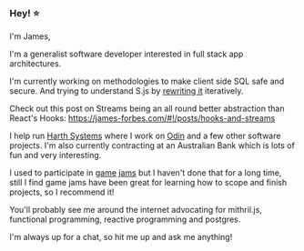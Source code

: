 ### Hey! ⭐

I'm James,

I'm a generalist software developer interested in full stack app architectures.

I'm currently working on methodologies to make client side SQL safe and secure.  And trying to understand S.js by [rewriting it](https://github.com/JAForbes/S) iteratively.

Check out this post on Streams being an all round better abstraction than React's Hooks: https://james-forbes.com/#!/posts/hooks-and-streams

I help run [Harth Systems](https://harth.io/) where I work on [Odin](https://harth.io/odin/) and a few other software projects.  I'm also currently contracting at an Australian Bank which is lots of fun and very interesting.

I used to participate in [game](https://canyon.itch.io/space-to-proceed) [jams](https://canyon.itch.io/provider) but I haven't done that for a long time, still I find game jams have been great for learning how to scope and finish projects, so I recommend it!

You'll probably see me around the internet advocating for mithril.js, functional programming, reactive programming and postgres.

I'm always up for a chat, so hit me up and ask me anything!
